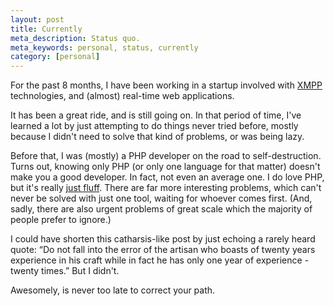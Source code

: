 ```yaml
---
layout: post
title: Currently
meta_description: Status quo.
meta_keywords: personal, status, currently
category: [personal]
---
```

For the past 8 months, I have been working in a startup involved with <a href="http://xmpp.org" title="Extensible Messaging and Presence Protocol">XMPP</a> technologies, and (almost) real-time web applications.

It has been a great ride, and is still going on.  In that period of time, I've learned a lot by just attempting to do things never tried before, mostly because I didn't need to solve that kind of problems, or was being lazy. 

Before that, I was (mostly) a PHP developer on the road to self-destruction. Turns out, knowing only PHP (or only one language for that matter) doesn't make you a good developer. In fact, not even an average one. I do love PHP, but it's really <a href="http://phplens.com/phpeverywhere/?q=node/view/227">just fluff</a>.
 There are far more interesting problems, which can't never be solved with just one tool, waiting for whoever comes first.  (And, sadly, there are also urgent problems of great scale which the majority of people prefer to ignore.)

I could have shorten this catharsis-like post by just echoing a rarely heard quote: &#8220;Do not fall into the error of the artisan who boasts 
 of twenty years experience in his craft while in fact he has only one year of experience - twenty times.&#8221; But I didn't.

Awesomely, is never too late to correct your path. 

